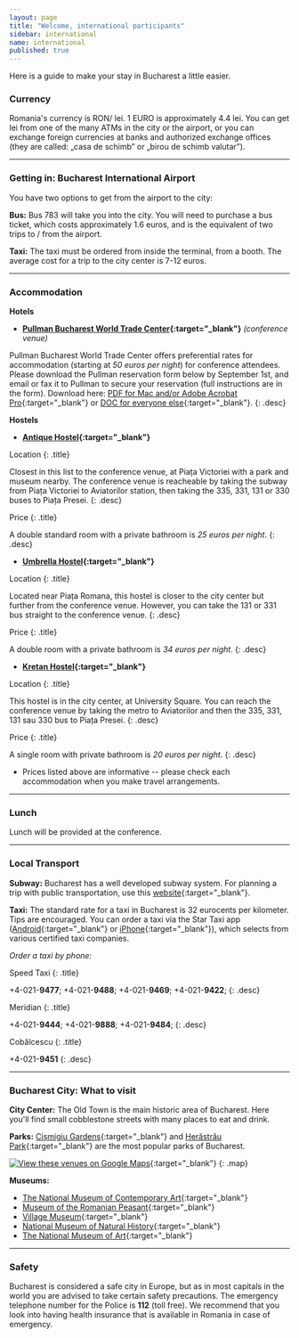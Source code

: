 ```yaml
---
layout: page
title: "Welcome, international participants"
sidebar: international
name: international
published: true
---
```


Here is a guide to make your stay in Bucharest a little easier. 


### Currency

Romania's currency is RON/ lei. 1 EURO is approximately 4.4 lei. You can get lei from one of the many ATMs in the city or the airport, or you can exchange foreign currencies at banks and authorized exchange offices (they are called: „casa de schimb” or „birou de schimb valutar”).

* * *

### Getting in: Bucharest International Airport

You have two options to get from the airport to the city:

**Bus:** Bus 783 will take you into the city. You will need to purchase a bus ticket, which costs approximately 1.6 euros, and is the equivalent of two trips to / from the airport. 

**Taxi:** The taxi must be ordered from inside the terminal, from a booth. The average cost for a trip to the city center is 7-12 euros. 


* * *

### Accommodation

**Hotels**

- **[Pullman Bucharest World Trade Center](http://www.accorhotels.com/gb/hotel-1714-pullman-bucharest-world-trade-center/index.shtml){:target="_blank"}** *(conference venue)*

Pullman Bucharest World Trade Center offers preferential rates for accommodation (starting at *50 euros per night*) for conference attendees. Please download the Pullman reservation form below by September 1st, and email or fax it to Pullman to secure your reservation (full instructions are in the form). Download here: [PDF for Mac and/or Adobe Acrobat Pro](http://www.decatorevista.ro/storytelling/2013/assets/Pullman_Formular_cazare.pdf){:target="_blank"} or [DOC for everyone else](http://www.decatorevista.ro/storytelling/2013/assets/Pullman_Formular_cazare.doc){:target="_blank"}.
{: .desc}


**Hostels**

- **[Antique Hostel](http://www.booking.com/hotel/ro/antique-hostel.en-gb.html){:target="_blank"}** 

Location
{: .title}

Closest in this list to the conference venue, at Piața Victoriei with a park and museum nearby. The conference venue is reacheable by taking the subway from Piața Victoriei to Aviatorilor station, then taking the 335, 331, 131 or 330 buses to Piața Presei.
{: .desc}

Price
{: .title}

A double standard room with a private bathroom is *25 euros per night*.
{: .desc}

- **[Umbrella Hostel](http://www.booking.com/hotel/ro/umbrella-hostel.en-gb.html){:target="_blank"}** 

Location
{: .title}

Located near Piața Romana, this hostel is closer to the city center but further from the conference venue. However, you can take the 131 or 331 bus straight to the conference venue.
{: .desc}
    
Price
{: .title}

A double room with a private bathroom is *34 euros per night*.
{: .desc}

- **[Kretan Hostel](http://www.booking.com/hotel/ro/kretan-hostel.en-gb.html){:target="_blank"}** 
	
Location
{: .title}

This hostel is in the city center, at University Square. You can reach the conference venue by taking the metro to Aviatorilor and then the 335, 331, 131 sau 330 bus to Piața Presei.
{: .desc}
    
Price
{: .title}

A single room with private bathroom is *20 euros per night*.
{: .desc}

* Prices listed above are informative -- please check each accommodation when you make travel arrangements. 


* * *

### Lunch

Lunch will be provided at the conference.


* * *

### Local Transport

**Subway:** Bucharest has a well developed subway system. For planning a trip with public transportation, use this [website](http://transporturban.ro/en/bucuresti/){:target="_blank"}. 

**Taxi:** The standard rate for a taxi in Bucharest is 32 eurocents per kilometer. Tips are encouraged. You can order a taxi via the Star Taxi app ([Android](https://play.google.com/store/apps/details?id=ro.startaxi.android.client){:target="_blank"} or [iPhone](http://itunes.apple.com/ro/app/star-taxi/id564195177?mt=8&uo=4){:target="_blank"}), which selects from various certified taxi companies.

*Order a taxi by phone:*

Speed Taxi
{: .title}

+4-021-**9477**; +4-021-**9488**; +4-021-**9469**; +4-021-**9422**;
{: .desc}

Meridian
{: .title}

+4-021-**9444**; +4-021-**9888**; +4-021-**9484**;
{: .desc}

Cobălcescu
{: .title}

+4-021-**9451**
{: .desc}


* * *

### Bucharest City: What to visit

**City Center:** The Old Town is the main historic area of Bucharest. Here you'll find small cobblestone streets with many places to eat and drink.

**Parks:** [Cișmigiu Gardens](http://goo.gl/maps/omtss){:target="_blank"} and [Herăstrău Park](http://goo.gl/maps/pb6Xe){:target="_blank"} are the most popular parks of Bucharest. 

[![View these venues on Google Maps](https://dl.dropboxusercontent.com/u/134995/PoS13/map.png)](http://goo.gl/maps/cgLqT){:target="_blank"}
{: .map}

**Museums:** 

- [The National Museum of Contemporary Art](http://www.mnac.ro/){:target="_blank"} 
- [Museum of the Romanian Peasant](http://www.muzeultaranuluiroman.ro/home.html){:target="_blank"}
- [Village Museum](http://www.muzeul-satului.ro/){:target="_blank"}
- [National Museum of Natural History](http://www.antipa.ro/en){:target="_blank"}
- [The National Museum of Art](http://www.mnar.arts.ro/Home){:target="_blank"}


* * *

### Safety
Bucharest is considered a safe city in Europe, but as in most capitals in the world you are advised to take certain safety precautions. The emergency telephone number for the Police is **112** (toll free).
We recommend that you look into having health insurance that is available in Romania in case of emergency.